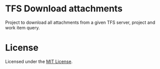 # TFS Download attachments

Project to download all attachments from a given TFS server, project and work item query.

# License

Licensed under the [MIT License](http://opensource.org/licenses/MIT).